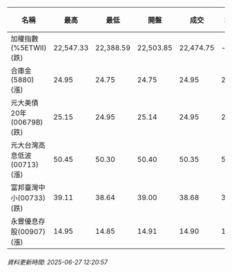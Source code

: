 | 名稱 | 最高 | 最低 | 開盤 | 成交 | 均價 | 成交金額(億) | 昨收 | 漲跌幅 | 漲跌 | 總量 | 昨量 | 振幅 |
| -------- | -------- | -------- | -------- |-------- | -------- | -------- |-------- |-------- |-------- | -------- | -------- |-------- |
|加權指數(%5ETWII) (跌)|22,547.33|22,388.59|22,503.85|22,474.75|-|2,590.81|22,492.34|0.08%|17.59|4,342,989|0|0.71%|
|合庫金(5880) (漲)|24.95|24.75|24.75|24.95|24.88|1.21|24.90|0.20%|0.05|4,859|12,669|0.80%|
|元大美債20年(00679B) (跌)|25.15|24.95|25.14|24.95|25.02|11.28|25.14|0.76%|0.19|45,074|57,804|0.80%|
|元大台灣高息低波(00713) (漲)|50.45|50.30|50.40|50.35|50.35|1.91|50.30|0.10%|0.05|3,791|6,070|0.30%|
|富邦臺灣中小(00733) (跌)|39.11|38.64|39.00|38.68|38.84|0.244|38.78|0.26%|0.10|629|1,137|1.21%|
|永豐優息存股(00907) (漲)|14.95|14.85|14.91|14.90|14.89|0.097|14.82|0.54%|0.08|651|1,987|0.67%|
###### 資料更新時間: 2025-06-27 12:20:57